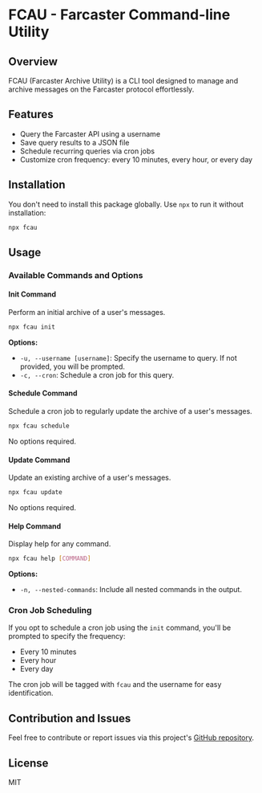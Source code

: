 # FCAU - Farcaster Command-line Utility

## Overview

FCAU (Farcaster Archive Utility) is a CLI tool designed to manage and archive messages on the Farcaster protocol effortlessly.

## Features

- Query the Farcaster API using a username
- Save query results to a JSON file
- Schedule recurring queries via cron jobs
- Customize cron frequency: every 10 minutes, every hour, or every day

## Installation

You don't need to install this package globally. Use `npx` to run it without installation:

```bash
npx fcau
```

## Usage

### Available Commands and Options

#### Init Command

Perform an initial archive of a user's messages.

```bash
npx fcau init
```

**Options:**

- `-u, --username [username]`: Specify the username to query. If not provided, you will be prompted.
- `-c, --cron`: Schedule a cron job for this query.

#### Schedule Command

Schedule a cron job to regularly update the archive of a user's messages.

```bash
npx fcau schedule
```

No options required.

#### Update Command

Update an existing archive of a user's messages.

```bash
npx fcau update
```

No options required.

#### Help Command

Display help for any command.

```bash
npx fcau help [COMMAND]
```

**Options:**

- `-n, --nested-commands`: Include all nested commands in the output.

### Cron Job Scheduling

If you opt to schedule a cron job using the `init` command, you'll be prompted to specify the frequency:

- Every 10 minutes
- Every hour
- Every day

The cron job will be tagged with `fcau` and the username for easy identification.

## Contribution and Issues

Feel free to contribute or report issues via this project's [GitHub repository](https://github.com/iammatthias/fcau).

## License

MIT
